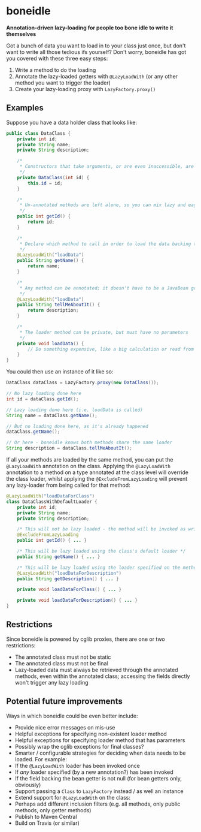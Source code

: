 boneidle
========
**Annotation-driven lazy-loading for people too bone idle to write it themselves**

Got a bunch of data you want to load in to your class just once, but don't want to write all those tedious ifs yourself?
Don't worry, boneidle has got you covered with these three easy steps:

1. Write a method to do the loading
2. Annotate the lazy-loaded getters with `@LazyLoadWith` (or any other method you want to trigger the loader)
3. Create your lazy-loading proxy with `LazyFactory.proxy()`

Examples
--------
Suppose you have a data holder class that looks like:

```java
public class DataClass {
    private int id;
    private String name;
    private String description;

    /*
     * Constructors that take arguments, or are even inaccessible, are fine
     */
    private DataClass(int id) {
        this.id = id;
    }

    /*
     * Un-annotated methods are left alone, so you can mix lazy and eager loaded data
     */
    public int getId() {
        return id;
    }

    /*
     * Declare which method to call in order to load the data backing this method using @LazyLoadWith
     */
    @LazyLoadWith("loadData")
    public String getName() {
        return name;
    }

    /*
     * Any method can be annotated; it doesn't have to be a JavaBean getter
     */
    @LazyLoadWith("loadData")
    public String tellMeAboutIt() {
        return description;
    }

    /*
     * The loader method can be private, but must have no parameters
     */
    private void loadData() {
        // Do something expensive, like a big calculation or read from an external source
    }
}
```

You could then use an instance of it like so:

```java
DataClass dataClass = LazyFactory.proxy(new DataClass());

// No lazy loading done here
int id = dataClass.getId();

// Lazy loading done here (i.e. loadData is called)
String name = dataClass.getName();

// But no loading done here, as it's already happened
dataClass.getName();

// Or here - boneidle knows both methods share the same loader
String description = dataClass.tellMeAboutIt();
```

If all your methods are loaded by the same method, you can put the `@LazyLoadWith` annotation on the class. Applying
the `@LazyLoadWith` annotation to a method on a type annotated at the class level will override the class loader, whilst
applying the `@ExcludeFromLazyLoading` will prevent any lazy-loader from being called for that method:

```java
@LazyLoadWith("loadDataForClass")
class DataClassWithDefaultLoader {
    private int id;
    private String name;
    private String description;

    /* This will not be lazy loaded - the method will be invoked as written */
    @ExcludeFromLazyLoading
    public int getId() { ... }

    /* This will be lazy loaded using the class's default loader */
    public String getName() { ... }

    /* This will be lazy loaded using the loader specified on the method */
    @LazyLoadWith("loadDataForDescription")
    public String getDescription() { ... }

    private void loadDataForClass() { ... }

    private void loadDataForDescription() { ... }
}
```

Restrictions
------------
Since boneidle is powered by cglib proxies, there are one or two restrictions:

* The annotated class must not be static
* The annotated class must not be final
* Lazy-loaded data must always be retrieved through the annotated methods, even within the annotated class; accessing
the fields directly won't trigger any lazy loading

Potential future improvements
-----------------------------
Ways in which boneidle could be even better include:

* Provide nice error messages on mis-use
 * Helpful exceptions for specifying non-existent loader method
 * Helpful exceptions for specifying loader method that has parameters
 * Possibly wrap the cglib exceptions for final classes?
* Smarter / configurable strategies for deciding when data needs to be loaded. For example:
 * If the `@LazyLoadWith` loader has been invoked once
 * If _any_ loader specified (by a new annotation?) has been invoked
 * If the field backing the bean getter is not null (for bean getters only, obviously)
* Support passing a `Class` to `LazyFactory` instead / as well an instance
* Extend support for `@LazyLoadWith` on the class:
 * Perhaps add different inclusion filters (e.g. all methods, only public methods, only getter methods)
* Publish to Maven Central
* Build on Travis (or similar)
